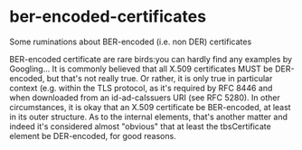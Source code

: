 # ber-encoded-certificates
Some ruminations about BER-encoded (i.e. non DER) certificates

BER-encoded certificate are rare birds:you can hardly find any examples by Googling... It is commonly believed that all X.509 certificates MUST be DER-encoded, but that's not really true. Or rather, it is only true in particular context (e.g. within the TLS protocol, as it's required by RFC 8446 and when downloaded from an id-ad-caIssuers URI (see RFC 5280). In other circumstances, it is okay that an X.509 certificate be BER-encoded, at least in its outer structure. As to the internal elements, that's another matter and indeed it's considered almost "obvious" that at least the tbsCertificate element be DER-encoded, for good reasons.

